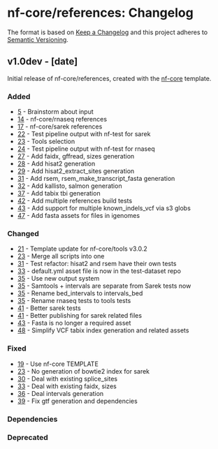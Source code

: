 # nf-core/references: Changelog

The format is based on [Keep a Changelog](https://keepachangelog.com/en/1.0.0/)
and this project adheres to [Semantic Versioning](https://semver.org/spec/v2.0.0.html).

## v1.0dev - [date]

Initial release of nf-core/references, created with the [nf-core](https://nf-co.re/) template.

### Added

- [5](https://github.com/nf-core/references/pull/5) - Brainstorm about input
- [14](https://github.com/nf-core/references/pull/14) - nf-core/rnaseq references
- [17](https://github.com/nf-core/references/pull/17) - nf-core/sarek references
- [22](https://github.com/nf-core/references/pull/22) - Test pipeline output with nf-test for sarek
- [23](https://github.com/nf-core/references/pull/23) - Tools selection
- [24](https://github.com/nf-core/references/pull/24) - Test pipeline output with nf-test for rnaseq
- [27](https://github.com/nf-core/references/pull/27) - Add faidx, gffread, sizes generation
- [28](https://github.com/nf-core/references/pull/28) - Add hisat2 generation
- [29](https://github.com/nf-core/references/pull/29) - Add hisat2_extract_sites generation
- [31](https://github.com/nf-core/references/pull/31) - Add rsem, rsem_make_transcript_fasta generation
- [32](https://github.com/nf-core/references/pull/32) - Add kallisto, salmon generation
- [37](https://github.com/nf-core/references/pull/37) - Add tabix tbi generation
- [42](https://github.com/nf-core/references/pull/42) - Add multiple references build tests
- [43](https://github.com/nf-core/references/pull/43) - Add support for multiple known_indels_vcf via s3 globs
- [47](https://github.com/nf-core/references/pull/47) - Add fasta assets for files in igenomes

### Changed

- [21](https://github.com/nf-core/references/pull/21) - Template update for nf-core/tools v3.0.2
- [23](https://github.com/nf-core/references/pull/23) - Merge all scripts into one
- [31](https://github.com/nf-core/references/pull/31) - Test refactor: hisat2 and rsem have their own tests
- [33](https://github.com/nf-core/references/pull/33) - default.yml asset file is now in the test-dataset repo
- [35](https://github.com/nf-core/references/pull/35) - Use new output system
- [35](https://github.com/nf-core/references/pull/35) - Samtools + intervals are separate from Sarek tests now
- [35](https://github.com/nf-core/references/pull/35) - Rename bed_intervals to intervals_bed
- [35](https://github.com/nf-core/references/pull/35) - Rename rnaseq tests to tools tests
- [41](https://github.com/nf-core/references/pull/41) - Better sarek tests
- [41](https://github.com/nf-core/references/pull/41) - Better publishing for sarek related files
- [43](https://github.com/nf-core/references/pull/43) - Fasta is no longer a required asset
- [48](https://github.com/nf-core/references/pull/48) - Simplify VCF tabix index generation and related assets

### Fixed

- [19](https://github.com/nf-core/references/pull/19) - Use nf-core TEMPLATE
- [23](https://github.com/nf-core/references/pull/23) - No generation of bowtie2 index for sarek
- [30](https://github.com/nf-core/references/pull/30) - Deal with existing splice_sites
- [33](https://github.com/nf-core/references/pull/33) - Deal with existing faidx, sizes
- [36](https://github.com/nf-core/references/pull/36) - Deal intervals generation
- [39](https://github.com/nf-core/references/pull/39) - Fix gtf generation and dependencies

### Dependencies

### Deprecated
